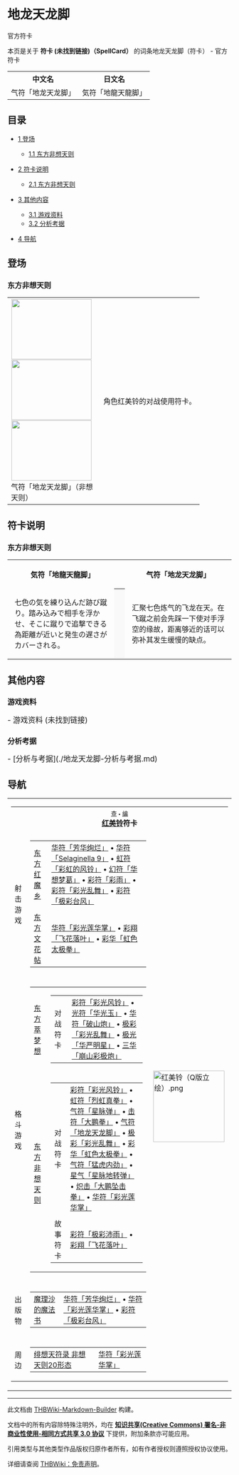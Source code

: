 # 地龙天龙脚

<!-- source html: G:\repos\THBWiki-Markdown-Builder\THBWikiMarkdown\Temp\main\f\f2\ns0%3A%E5%9C%B0%E9%BE%99%E5%A4%A9%E9%BE%99%E8%84%9A.html -->

官方符卡

本页是关于 **符卡 (未找到链接)（SpellCard）** 的词条地龙天龙脚（符卡） - 官方符卡

<table>

<tbody><tr>
<th>中文名</th>
<th>日文名
</th></tr>
<tr>
<td>气符「地龙天龙脚」</td>
<td>気符「地龍天龍脚」
</td></tr></tbody></table>


  
  

  

## 目录

- [1 登场](#登场)

  - [1.1 东方非想天则](#东方非想天则)



- [2 符卡说明](#符卡说明)

  - [2.1 东方非想天则](#东方非想天则_2)



- [3 其他内容](#其他内容)

  - [3.1 游戏资料](#游戏资料)
  - [3.2 分析考据](#分析考据)



- [4 导航](#导航)




## 登场
### 东方非想天则

<table>

<tbody><tr>
<td><div class="noclear thumb tleft" style="width: 192px;">
<div class="thumbinner">
<div style="margin: 1px; width: 182px">
<div class="thumbimage"><a href="./文件-气符「地龙天龙脚」（非想天则）-1.jpg.md" class="image"><img alt="" src="https://upload.thwiki.cc/thumb/e/eb/%E6%B0%94%E7%AC%A6%E3%80%8C%E5%9C%B0%E9%BE%99%E5%A4%A9%E9%BE%99%E8%84%9A%E3%80%8D%EF%BC%88%E9%9D%9E%E6%83%B3%E5%A4%A9%E5%88%99%EF%BC%89-1.jpg/180px-%E6%B0%94%E7%AC%A6%E3%80%8C%E5%9C%B0%E9%BE%99%E5%A4%A9%E9%BE%99%E8%84%9A%E3%80%8D%EF%BC%88%E9%9D%9E%E6%83%B3%E5%A4%A9%E5%88%99%EF%BC%89-1.jpg" decoding="async" loading="lazy" width="180" height="135" srcset="https://upload.thwiki.cc/thumb/e/eb/%E6%B0%94%E7%AC%A6%E3%80%8C%E5%9C%B0%E9%BE%99%E5%A4%A9%E9%BE%99%E8%84%9A%E3%80%8D%EF%BC%88%E9%9D%9E%E6%83%B3%E5%A4%A9%E5%88%99%EF%BC%89-1.jpg/270px-%E6%B0%94%E7%AC%A6%E3%80%8C%E5%9C%B0%E9%BE%99%E5%A4%A9%E9%BE%99%E8%84%9A%E3%80%8D%EF%BC%88%E9%9D%9E%E6%83%B3%E5%A4%A9%E5%88%99%EF%BC%89-1.jpg 1.5x, https://upload.thwiki.cc/thumb/e/eb/%E6%B0%94%E7%AC%A6%E3%80%8C%E5%9C%B0%E9%BE%99%E5%A4%A9%E9%BE%99%E8%84%9A%E3%80%8D%EF%BC%88%E9%9D%9E%E6%83%B3%E5%A4%A9%E5%88%99%EF%BC%89-1.jpg/360px-%E6%B0%94%E7%AC%A6%E3%80%8C%E5%9C%B0%E9%BE%99%E5%A4%A9%E9%BE%99%E8%84%9A%E3%80%8D%EF%BC%88%E9%9D%9E%E6%83%B3%E5%A4%A9%E5%88%99%EF%BC%89-1.jpg 2x" data-file-width="640" data-file-height="480"></a>
</div>
</div><div style="margin: 1px; width: 182px">
<div class="thumbimage"><a href="./文件-气符「地龙天龙脚」（非想天则）-2.jpg.md" class="image"><img alt="" src="https://upload.thwiki.cc/thumb/3/3a/%E6%B0%94%E7%AC%A6%E3%80%8C%E5%9C%B0%E9%BE%99%E5%A4%A9%E9%BE%99%E8%84%9A%E3%80%8D%EF%BC%88%E9%9D%9E%E6%83%B3%E5%A4%A9%E5%88%99%EF%BC%89-2.jpg/180px-%E6%B0%94%E7%AC%A6%E3%80%8C%E5%9C%B0%E9%BE%99%E5%A4%A9%E9%BE%99%E8%84%9A%E3%80%8D%EF%BC%88%E9%9D%9E%E6%83%B3%E5%A4%A9%E5%88%99%EF%BC%89-2.jpg" decoding="async" loading="lazy" width="180" height="135" srcset="https://upload.thwiki.cc/thumb/3/3a/%E6%B0%94%E7%AC%A6%E3%80%8C%E5%9C%B0%E9%BE%99%E5%A4%A9%E9%BE%99%E8%84%9A%E3%80%8D%EF%BC%88%E9%9D%9E%E6%83%B3%E5%A4%A9%E5%88%99%EF%BC%89-2.jpg/270px-%E6%B0%94%E7%AC%A6%E3%80%8C%E5%9C%B0%E9%BE%99%E5%A4%A9%E9%BE%99%E8%84%9A%E3%80%8D%EF%BC%88%E9%9D%9E%E6%83%B3%E5%A4%A9%E5%88%99%EF%BC%89-2.jpg 1.5x, https://upload.thwiki.cc/thumb/3/3a/%E6%B0%94%E7%AC%A6%E3%80%8C%E5%9C%B0%E9%BE%99%E5%A4%A9%E9%BE%99%E8%84%9A%E3%80%8D%EF%BC%88%E9%9D%9E%E6%83%B3%E5%A4%A9%E5%88%99%EF%BC%89-2.jpg/360px-%E6%B0%94%E7%AC%A6%E3%80%8C%E5%9C%B0%E9%BE%99%E5%A4%A9%E9%BE%99%E8%84%9A%E3%80%8D%EF%BC%88%E9%9D%9E%E6%83%B3%E5%A4%A9%E5%88%99%EF%BC%89-2.jpg 2x" data-file-width="640" data-file-height="480"></a>
</div>
</div><div style="margin: 1px; width: 182px">
<div class="thumbimage"><a href="./文件-气符「地龙天龙脚」（非想天则）-3.jpg.md" class="image"><img alt="" src="https://upload.thwiki.cc/thumb/0/09/%E6%B0%94%E7%AC%A6%E3%80%8C%E5%9C%B0%E9%BE%99%E5%A4%A9%E9%BE%99%E8%84%9A%E3%80%8D%EF%BC%88%E9%9D%9E%E6%83%B3%E5%A4%A9%E5%88%99%EF%BC%89-3.jpg/180px-%E6%B0%94%E7%AC%A6%E3%80%8C%E5%9C%B0%E9%BE%99%E5%A4%A9%E9%BE%99%E8%84%9A%E3%80%8D%EF%BC%88%E9%9D%9E%E6%83%B3%E5%A4%A9%E5%88%99%EF%BC%89-3.jpg" decoding="async" loading="lazy" width="180" height="135" srcset="https://upload.thwiki.cc/thumb/0/09/%E6%B0%94%E7%AC%A6%E3%80%8C%E5%9C%B0%E9%BE%99%E5%A4%A9%E9%BE%99%E8%84%9A%E3%80%8D%EF%BC%88%E9%9D%9E%E6%83%B3%E5%A4%A9%E5%88%99%EF%BC%89-3.jpg/270px-%E6%B0%94%E7%AC%A6%E3%80%8C%E5%9C%B0%E9%BE%99%E5%A4%A9%E9%BE%99%E8%84%9A%E3%80%8D%EF%BC%88%E9%9D%9E%E6%83%B3%E5%A4%A9%E5%88%99%EF%BC%89-3.jpg 1.5x, https://upload.thwiki.cc/thumb/0/09/%E6%B0%94%E7%AC%A6%E3%80%8C%E5%9C%B0%E9%BE%99%E5%A4%A9%E9%BE%99%E8%84%9A%E3%80%8D%EF%BC%88%E9%9D%9E%E6%83%B3%E5%A4%A9%E5%88%99%EF%BC%89-3.jpg/360px-%E6%B0%94%E7%AC%A6%E3%80%8C%E5%9C%B0%E9%BE%99%E5%A4%A9%E9%BE%99%E8%84%9A%E3%80%8D%EF%BC%88%E9%9D%9E%E6%83%B3%E5%A4%A9%E5%88%99%EF%BC%89-3.jpg 2x" data-file-width="640" data-file-height="480"></a>
</div>
</div><div class="thumbcaption" style="clear: left; text-align: left;">气符「地龙天龙脚」（非想天则）
</div>
</div>
</div>
</td>
<td>
<p>角色红美铃的对战使用符卡。
</p>
</td></tr></tbody></table>



## 符卡说明
### 东方非想天则

<table>


<tbody><tr>
<th class="jah1" width="50%" lang="ja" style="border-right:none; padding-left:1em;">
<p>気符「地龍天龍脚」
</p>
</th>
<th style="border-left:none; padding-left:1em;">
</th>
<th class="zhh1" width="50%">
<p>气符「地龙天龙脚」
</p>
</th></tr>
<tr>
<td class="jadef" width="50%" lang="ja" style="border-right:none; padding-left:1em;">
<p>七色の気を練り込んだ跡び蹴り。踏み込みで相手を浮かせ、そこに蹴りで追撃できる為距離が近いと発生の遅さがカバーされる。
</p>
</td>
<th style="background:#f9f9f9; border-left:none">
</th>
<td class="zhdef" width="50%" style="padding-left:1em;">
<p>汇聚七色炼气的飞龙在天。在飞蹴之前会先踩一下使对手浮空的缘故，距离够近的话可以弥补其发生缓慢的缺点。
</p>
</td></tr></tbody></table>


## 其他内容
### 游戏资料
  
<big>
</big>  
<big>- 游戏资料 (未找到链接)
</big><big></big>  
<big></big>
  

### 分析考据
  
<big>
</big>  
<big>- [分析与考据](./地龙天龙脚-分析与考据.md)
</big><big></big>  
<big></big>
  

## 导航

<table><tbody><tr><td><table cellspacing="0" class="nowraplinks mw-collapsible mw-collapsed" style="width:100%;;;"><tbody><tr><th style=";" colspan="3" class="navbox-title"><div class="navbar"><div class="noprint plainlinksneverexpand" style="background-color:transparent; padding:0; font-weight:normal; font-size:80%; white-space:nowrap;"><a href="./模板-红美铃符卡导航.md" title="模板:红美铃符卡导航"><span style=";;border:none;" title="查看这个模板">查</span></a>&#160;<span style="font-size:80%;">•</span>&#160;<a href="/index.php?title=%E6%A8%A1%E6%9D%BF:%E7%BA%A2%E7%BE%8E%E9%93%83%E7%AC%A6%E5%8D%A1%E5%AF%BC%E8%88%AA&amp;action=edit"><span style=";;border:none;" title="您可以编辑这个模板。请在储存变更之前先预览">编</span></a></div></div><span><a href="./红美铃.md" title="红美铃">红美铃</a>符卡</span></th></tr><tr><td></td></tr><tr><td class="navbox-group" style=";;">射击游戏</td><td style=";;" class="navbox-list navbox-odd"><div></div><table cellspacing="0" class="nowraplinks navbox-subgroup" style="width:100%;;;;"><tbody><tr><td class="navbox-group" style=";;"><div><a href="./东方红魔乡.md" title="东方红魔乡">东方红魔乡</a></div></td><td style=";;" class="navbox-list navbox-odd"><div><a href="/%E5%8D%8E%E7%AC%A6%E3%80%8C%E8%8A%B3%E5%8D%8E%E7%BB%9A%E7%83%82%E3%80%8D" class="mw-redirect" title="华符「芳华绚烂」">华符「芳华绚烂」</a> &#8226; <a href="/%E5%8D%8E%E7%AC%A6%E3%80%8CSelaginella_9%E3%80%8D" class="mw-redirect" title="华符「Selaginella 9」">华符「Selaginella 9」</a> &#8226; <a href="/%E8%99%B9%E7%AC%A6%E3%80%8C%E5%BD%A9%E8%99%B9%E7%9A%84%E9%A3%8E%E9%93%83%E3%80%8D" class="mw-redirect" title="虹符「彩虹的风铃」">虹符「彩虹的风铃」</a> &#8226; <a href="/%E5%B9%BB%E7%AC%A6%E3%80%8C%E5%8D%8E%E6%83%B3%E6%A2%A6%E8%91%9B%E3%80%8D" class="mw-redirect" title="幻符「华想梦葛」">幻符「华想梦葛」</a> &#8226; <a href="/%E5%BD%A9%E7%AC%A6%E3%80%8C%E5%BD%A9%E9%9B%A8%E3%80%8D" class="mw-redirect" title="彩符「彩雨」">彩符「彩雨」</a> &#8226; <a href="/%E5%BD%A9%E7%AC%A6%E3%80%8C%E5%BD%A9%E5%85%89%E4%B9%B1%E8%88%9E%E3%80%8D" class="mw-redirect" title="彩符「彩光乱舞」">彩符「彩光乱舞」</a> &#8226; <a href="/%E5%BD%A9%E7%AC%A6%E3%80%8C%E6%9E%81%E5%BD%A9%E5%8F%B0%E9%A3%8E%E3%80%8D" class="mw-redirect" title="彩符「极彩台风」">彩符「极彩台风」</a></div></td></tr><tr><td></td></tr><tr><td class="navbox-group" style=";;"><div><a href="./东方文花帖.md" title="东方文花帖">东方文花帖</a></div></td><td style=";;" class="navbox-list navbox-even"><div><a href="/%E5%8D%8E%E7%AC%A6%E3%80%8C%E5%BD%A9%E5%85%89%E8%8E%B2%E5%8D%8E%E6%8E%8C%E3%80%8D" class="mw-redirect" title="华符「彩光莲华掌」">华符「彩光莲华掌」</a> &#8226; <a href="/%E5%BD%A9%E7%BF%94%E3%80%8C%E9%A3%9E%E8%8A%B1%E8%90%BD%E5%8F%B6%E3%80%8D" class="mw-redirect" title="彩翔「飞花落叶」">彩翔「飞花落叶」</a> &#8226; <a href="/%E5%BD%A9%E5%8D%8E%E3%80%8C%E8%99%B9%E8%89%B2%E5%A4%AA%E6%9E%81%E6%8B%B3%E3%80%8D" class="mw-redirect" title="彩华「虹色太极拳」">彩华「虹色太极拳」</a></div></td></tr></tbody></table><div></div></td><td class="navbox-image" style="" rowspan="7"><a href="./文件-红美铃（Q版立绘）.png.md" class="image"><img alt="红美铃（Q版立绘）.png" src="https://upload.thwiki.cc/thumb/d/db/%E7%BA%A2%E7%BE%8E%E9%93%83%EF%BC%88Q%E7%89%88%E7%AB%8B%E7%BB%98%EF%BC%89.png/160px-%E7%BA%A2%E7%BE%8E%E9%93%83%EF%BC%88Q%E7%89%88%E7%AB%8B%E7%BB%98%EF%BC%89.png" decoding="async" loading="lazy" width="160" height="160" srcset="https://upload.thwiki.cc/thumb/d/db/%E7%BA%A2%E7%BE%8E%E9%93%83%EF%BC%88Q%E7%89%88%E7%AB%8B%E7%BB%98%EF%BC%89.png/240px-%E7%BA%A2%E7%BE%8E%E9%93%83%EF%BC%88Q%E7%89%88%E7%AB%8B%E7%BB%98%EF%BC%89.png 1.5x, https://upload.thwiki.cc/thumb/d/db/%E7%BA%A2%E7%BE%8E%E9%93%83%EF%BC%88Q%E7%89%88%E7%AB%8B%E7%BB%98%EF%BC%89.png/320px-%E7%BA%A2%E7%BE%8E%E9%93%83%EF%BC%88Q%E7%89%88%E7%AB%8B%E7%BB%98%EF%BC%89.png 2x" data-file-width="500" data-file-height="500"></a></td></tr><tr><td></td></tr><tr><td class="navbox-group" style=";;">格斗游戏</td><td style=";;" class="navbox-list navbox-even"><div></div><table cellspacing="0" class="nowraplinks navbox-subgroup" style="width:100%;;;;"><tbody><tr><td class="navbox-group" style=";;"><div><a href="./东方萃梦想.md" title="东方萃梦想">东方萃梦想</a></div></td><td style=";;" class="navbox-list navbox-odd"><div></div><table cellspacing="0" class="nowraplinks navbox-subgroup" style="width:100%;;;;"><tbody><tr><td class="navbox-group" style=";;"><div>对战符卡</div></td><td style=";;" class="navbox-list navbox-odd"><div><a href="/%E5%BD%A9%E7%AC%A6%E3%80%8C%E5%BD%A9%E5%85%89%E9%A3%8E%E9%93%83%E3%80%8D" class="mw-redirect" title="彩符「彩光风铃」">彩符「彩光风铃」</a> &#8226; <a href="/%E5%85%89%E7%AC%A6%E3%80%8C%E5%8D%8E%E5%85%89%E7%8E%89%E3%80%8D" class="mw-redirect" title="光符「华光玉」">光符「华光玉」</a> &#8226; <a href="/%E5%8D%8E%E7%AC%A6%E3%80%8C%E7%A0%B4%E5%B1%B1%E7%82%AE%E3%80%8D" class="mw-redirect" title="华符「破山炮」">华符「破山炮」</a> &#8226; <a href="/%E6%9E%81%E5%BD%A9%E3%80%8C%E5%BD%A9%E5%85%89%E4%B9%B1%E8%88%9E%E3%80%8D" class="mw-redirect" title="极彩「彩光乱舞」">极彩「彩光乱舞」</a> &#8226; <a href="/%E6%9E%81%E5%85%89%E3%80%8C%E5%8D%8E%E4%B8%A5%E6%98%8E%E6%98%9F%E3%80%8D" class="mw-redirect" title="极光「华严明星」">极光「华严明星」</a> &#8226; <a href="/%E4%B8%89%E5%8D%8E%E3%80%8C%E5%B4%A9%E5%B1%B1%E5%BD%A9%E6%9E%81%E7%82%AE%E3%80%8D" class="mw-redirect" title="三华「崩山彩极炮」">三华「崩山彩极炮」</a></div></td></tr></tbody></table><div></div></td></tr><tr><td></td></tr><tr><td class="navbox-group" style=";;"><div><a href="./东方非想天则.md" title="东方非想天则">东方非想天则</a></div></td><td style=";;" class="navbox-list navbox-even"><div></div><table cellspacing="0" class="nowraplinks navbox-subgroup" style="width:100%;;;;"><tbody><tr><td class="navbox-group" style=";;"><div>对战符卡</div></td><td style=";;" class="navbox-list navbox-odd"><div><a href="/%E5%BD%A9%E7%AC%A6%E3%80%8C%E5%BD%A9%E5%85%89%E9%A3%8E%E9%93%83%E3%80%8D" class="mw-redirect" title="彩符「彩光风铃」">彩符「彩光风铃」</a> &#8226; <a href="/%E8%99%B9%E7%AC%A6%E3%80%8C%E7%83%88%E8%99%B9%E7%9C%9F%E6%8B%B3%E3%80%8D" class="mw-redirect" title="虹符「烈虹真拳」">虹符「烈虹真拳」</a> &#8226; <a href="/%E6%B0%94%E7%AC%A6%E3%80%8C%E6%98%9F%E8%84%89%E5%BC%B9%E3%80%8D" class="mw-redirect" title="气符「星脉弹」">气符「星脉弹」</a> &#8226; <a href="/%E5%87%BB%E7%AC%A6%E3%80%8C%E5%A4%A7%E9%B9%8F%E6%8B%B3%E3%80%8D" class="mw-redirect" title="击符「大鹏拳」">击符「大鹏拳」</a> &#8226; <a href="/%E6%B0%94%E7%AC%A6%E3%80%8C%E5%9C%B0%E9%BE%99%E5%A4%A9%E9%BE%99%E8%84%9A%E3%80%8D" class="mw-redirect" title="气符「地龙天龙脚」">气符「地龙天龙脚」</a> &#8226; <a href="/%E6%9E%81%E5%BD%A9%E3%80%8C%E5%BD%A9%E5%85%89%E4%B9%B1%E8%88%9E%E3%80%8D" class="mw-redirect" title="极彩「彩光乱舞」">极彩「彩光乱舞」</a> &#8226; <a href="/%E5%BD%A9%E5%8D%8E%E3%80%8C%E8%99%B9%E8%89%B2%E5%A4%AA%E6%9E%81%E6%8B%B3%E3%80%8D" class="mw-redirect" title="彩华「虹色太极拳」">彩华「虹色太极拳」</a> &#8226; <a href="/%E6%B0%94%E7%AC%A6%E3%80%8C%E7%8C%9B%E8%99%8E%E5%86%85%E5%8A%B2%E3%80%8D" class="mw-redirect" title="气符「猛虎内劲」">气符「猛虎内劲」</a> &#8226; <a href="/%E6%98%9F%E6%B0%94%E3%80%8C%E6%98%9F%E8%84%89%E5%9C%B0%E8%BD%AC%E5%BC%B9%E3%80%8D" class="mw-redirect" title="星气「星脉地转弹」">星气「星脉地转弹」</a> &#8226; <a href="/%E7%82%BD%E5%87%BB%E3%80%8C%E5%A4%A7%E9%B9%8F%E5%9D%A0%E5%87%BB%E6%8B%B3%E3%80%8D" class="mw-redirect" title="炽击「大鹏坠击拳」">炽击「大鹏坠击拳」</a> &#8226; <a href="/%E5%8D%8E%E7%AC%A6%E3%80%8C%E5%BD%A9%E5%85%89%E8%8E%B2%E5%8D%8E%E6%8E%8C%E3%80%8D" class="mw-redirect" title="华符「彩光莲华掌」">华符「彩光莲华掌」</a></div></td></tr><tr><td></td></tr><tr><td class="navbox-group" style=";;"><div>故事符卡</div></td><td style=";;" class="navbox-list navbox-even"><div><a href="/%E5%BD%A9%E7%AC%A6%E3%80%8C%E6%9E%81%E5%BD%A9%E6%B2%9B%E9%9B%A8%E3%80%8D" class="mw-redirect" title="彩符「极彩沛雨」">彩符「极彩沛雨」</a> &#8226; <a href="/%E5%BD%A9%E7%BF%94%E3%80%8C%E9%A3%9E%E8%8A%B1%E8%90%BD%E5%8F%B6%E3%80%8D" class="mw-redirect" title="彩翔「飞花落叶」">彩翔「飞花落叶」</a></div></td></tr></tbody></table><div></div></td></tr></tbody></table><div></div></td></tr><tr><td></td></tr><tr><td class="navbox-group" style=";;">出版物</td><td style=";;" class="navbox-list navbox-odd"><div></div><table cellspacing="0" class="nowraplinks navbox-subgroup" style="width:100%;;;;"><tbody><tr><td class="navbox-group" style=";;"><div><a href="/%E9%AD%94%E7%90%86%E6%B2%99%E7%9A%84%E9%AD%94%E6%B3%95%E4%B9%A6" class="mw-redirect" title="魔理沙的魔法书">魔理沙的魔法书</a></div></td><td style=";;" class="navbox-list navbox-odd"><div><a href="/%E5%8D%8E%E7%AC%A6%E3%80%8C%E8%8A%B3%E5%8D%8E%E7%BB%9A%E7%83%82%E3%80%8D" class="mw-redirect" title="华符「芳华绚烂」">华符「芳华绚烂」</a> &#8226; <a href="/%E5%8D%8E%E7%AC%A6%E3%80%8C%E5%BD%A9%E5%85%89%E8%8E%B2%E5%8D%8E%E6%8E%8C%E3%80%8D" class="mw-redirect" title="华符「彩光莲华掌」">华符「彩光莲华掌」</a> &#8226; <a href="/%E5%BD%A9%E7%AC%A6%E3%80%8C%E6%9E%81%E5%BD%A9%E5%8F%B0%E9%A3%8E%E3%80%8D" class="mw-redirect" title="彩符「极彩台风」">彩符「极彩台风」</a></div></td></tr></tbody></table><div></div></td></tr><tr><td></td></tr><tr><td class="navbox-group" style=";;">周边</td><td style=";;" class="navbox-list navbox-even"><div></div><table cellspacing="0" class="nowraplinks navbox-subgroup" style="width:100%;;;;"><tbody><tr><td class="navbox-group" style=";;"><div><a href="./绯想天符录_非想天则20形态.md" title="绯想天符录 非想天则20形态">绯想天符录 非想天则20形态</a></div></td><td style=";;" class="navbox-list navbox-odd"><div><a href="/%E5%8D%8E%E7%AC%A6%E3%80%8C%E5%BD%A9%E5%85%89%E8%8E%B2%E5%8D%8E%E6%8E%8C%E3%80%8D" class="mw-redirect" title="华符「彩光莲华掌」">华符「彩光莲华掌」</a></div></td></tr></tbody></table><div></div></td></tr></tbody></table></td></tr></tbody></table>






---

此文档由 [THBWiki-Markdown-Builder](https://github.com/Delsin-Yu/THBWiki-Markdown-Builder) 构建。

文档中的所有内容除特殊注明外，均在 [**知识共享(Creative Commons) 署名-非商业性使用-相同方式共享 3.0 协议**](https://creativecommons.org/licenses/by-sa/3.0/deed.zh-hans) 下提供，附加条款亦可能应用。

引用类型与其他类型作品版权归原作者所有，如有作者授权则遵照授权协议使用。

详细请查阅 [THBWiki：免责声明](https://thbwiki.cc/THBWiki:%E5%85%8D%E8%B4%A3%E5%A3%B0%E6%98%8E)。

